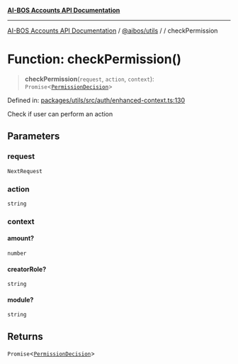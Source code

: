 [**AI-BOS Accounts API Documentation**](../../../README.md)

***

[AI-BOS Accounts API Documentation](../../../README.md) / [@aibos/utils](../README.md) / [](../README.md) / checkPermission

# Function: checkPermission()

> **checkPermission**(`request`, `action`, `context`): `Promise`\<[`PermissionDecision`](../interfaces/PermissionDecision.md)\>

Defined in: [packages/utils/src/auth/enhanced-context.ts:130](https://github.com/pohlai88/accounts/blob/48103fb36d28b2b9bfb33472b6de2f719773cde9/packages/utils/src/auth/enhanced-context.ts#L130)

Check if user can perform an action

## Parameters

### request

`NextRequest`

### action

`string`

### context

#### amount?

`number`

#### creatorRole?

`string`

#### module?

`string`

## Returns

`Promise`\<[`PermissionDecision`](../interfaces/PermissionDecision.md)\>
